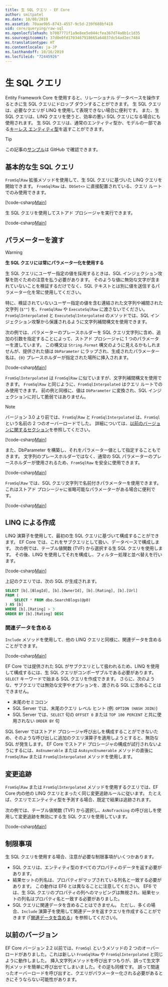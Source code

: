 ```yaml
---
title: 生 SQL クエリ - EF Core
author: smitpatel
ms.date: 10/08/2019
ms.assetid: 70aae9b5-8743-4557-9c5d-239f688bf418
uid: core/querying/raw-sql
ms.openlocfilehash: b7087771f1a9e8ee5e044cfea367d74a0b1c1d35
ms.sourcegitcommit: 37d0e0fd1703467918665a64837dc54ad2ec7484
ms.translationtype: HT
ms.contentlocale: ja-JP
ms.lasthandoff: 10/16/2019
ms.locfileid: "72445926"
---
```

# <a name="raw-sql-queries"></a>生 SQL クエリ

Entity Framework Core を使用すると、リレーショナル データベースを操作するときに生 SQL クエリにドロップ ダウンすることができます。 生 SQL クエリは、必要なクエリが LINQ を使用して表現できない場合に便利です。 また、生 SQL クエリは、LINQ クエリを使うと、効率の悪い SQL クエリになる場合にも使用されます。 生 SQL クエリは、通常のエンティティ型か、モデルの一部である[キーレス エンティティ型](xref:core/modeling/keyless-entity-types)を返すことができます。

> [!TIP]  
> この記事の[サンプル](https://github.com/aspnet/EntityFramework.Docs/tree/master/samples/core/Querying/)は GitHub で確認できます。

## <a name="basic-raw-sql-queries"></a>基本的な生 SQL クエリ

`FromSqlRaw` 拡張メソッドを使用して、生 SQL クエリに基づいた LINQ クエリを開始できます。 `FromSqlRaw` は、`DbSet<>` に直接配置されている、クエリ ルートでのみ使用できます。

[!code-csharp[Main](../../../samples/core/Querying/RawSQL/Sample.cs#FromSqlRaw)]

生 SQL クエリを使用してストアド プロシージャを実行できます。

[!code-csharp[Main](../../../samples/core/Querying/RawSQL/Sample.cs#FromSqlRawStoredProcedure)]

## <a name="passing-parameters"></a>パラメーターを渡す

> [!WARNING]
> **生 SQL クエリには常にパラメーター化を使用する**
>
> 生 SQL クエリにユーザー指定の値を採用するときは、SQL インジェクション攻撃を防ぐための注意を払う必要があります。 そのような値に無効な文字が含まれていないことを検証するだけでなく、SQL テキストとは別に値を送信するパラメーター化を常に使用してください。
>
> 特に、検証されていないユーザー指定の値を含む連結された文字列や補間された文字列 (`$""`) を、`FromSqlRaw` や `ExecuteSqlRaw` に渡さないでください。 `FromSqlInterpolated` と `ExecuteSqlInterpolated` のメソッドでは、SQL インジェクション攻撃から保護されるように文字列補間構文を使用できます。

次の例では、パラメーターのプレースホルダーを SQL クエリ文字列に含め、追加の引数を指定することによって、ストアド プロシージャに 1 つのパラメーターを渡しています。 この構文は `String.Format` 構文のように見えるかもしれませんが、提供された値は `DbParameter` にラップされ、生成されたパラメーター名は、`{0}` プレースホルダーが指定された場所に挿入されます。

[!code-csharp[Main](../../../samples/core/Querying/RawSQL/Sample.cs#FromSqlRawStoredProcedureParameter)]

`FromSqlInterpolated` は `FromSqlRaw` に似ていますが、文字列補間構文を使用できます。 `FromSqlRaw` と同じように、`FromSqlInterpolated` はクエリ ルートでのみ使用できます。 前の例と同様に、値は `DbParameter` に変換され、SQL インジェクションに対して脆弱ではありません。

> [!NOTE]
> バージョン 3.0 より前では、`FromSqlRaw` と `FromSqlInterpolated` は、`FromSql` という名前の 2 つのオーバーロードでした。 詳細については、[以前のバージョンに関するセクション](#previous-versions)を参照してください。

[!code-csharp[Main](../../../samples/core/Querying/RawSQL/Sample.cs#FromSqlInterpolatedStoredProcedureParameter)]

また、DbParameter を構築し、それをパラメーター値として指定することもできます。 文字列のプレースホルダーではなく、通常の SQL パラメーターのプレースホルダーが使用されるため、`FromSqlRaw` を安全に使用できます。

[!code-csharp[Main](../../../samples/core/Querying/RawSQL/Sample.cs#FromSqlRawStoredProcedureSqlParameter)]

`FromSqlRaw` では、SQL クエリ文字列で名前付きパラメーターを使用できます。これはストアド プロシージャに省略可能なパラメーターがある場合に便利です。

[!code-csharp[Main](../../../samples/core/Querying/RawSQL/Sample.cs#FromSqlRawStoredProcedureNamedSqlParameter)]

## <a name="composing-with-linq"></a>LINQ による作成

LINQ 演算子を使用して、最初の生 SQL クエリに基づいて構成することができます。 EF Core では、これをサブクエリとして扱い、データベースで構成します。 次の例では、テーブル値関数 (TVF) から選択する生 SQL クエリを使用します。 その後、LINQ を使用してそれを構成し、フィルター処理と並べ替えを行います。

[!code-csharp[Main](../../../samples/core/Querying/RawSQL/Sample.cs#FromSqlInterpolatedComposed)]

上記のクエリでは、次の SQL が生成されます。

```sql
SELECT [b].[BlogId], [b].[OwnerId], [b].[Rating], [b].[Url]
FROM (
    SELECT * FROM dbo.SearchBlogs(@p0)
) AS [b]
WHERE [b].[Rating] > 3
ORDER BY [b].[Rating] DESC
```

### <a name="including-related-data"></a>関連データを含める

`Include` メソッドを使用して、他の LINQ クエリと同様に、関連データを含めることができます。

[!code-csharp[Main](../../../samples/core/Querying/RawSQL/Sample.cs#FromSqlInterpolatedInclude)]

EF Core では提供された SQL がサブクエリとして扱われるため、LINQ を使用して構成するには、生 SQL クエリがコンポーザブルである必要があります。 `SELECT` キーワードで始まる SQL クエリを作成できます。 さらに、次のような、サブクエリでは無効な文字やオプションを、渡される SQL に含めることはできません。

- 末尾のセミコロン
- SQL Server では、末尾のクエリ レベル ヒント (例: `OPTION (HASH JOIN)`)
- SQL Server では、`SELECT` 句の `OFFSET 0` または `TOP 100 PERCENT` と共に使用されない `ORDER BY` 句

SQL Server ではストアド プロシージャ呼び出しを構成することができないため、そのような呼び出しに追加のクエリ演算子を適用しようとすると、無効な SQL が発生します。 EF Core でストアド プロシージャの構成が試行されないようにするには、`AsEnumerable` または `AsAsyncEnumerable` メソッドの直後に `FromSqlRaw` または `FromSqlInterpolated` メソッドを使用します。

## <a name="change-tracking"></a>変更追跡

`FromSqlRaw` または `FromSqlInterpolated` メソッドを使用するクエリでは、EF Core 内の他の LINQ クエリとまったく同じ変更追跡ルールに従います。 たとえば、クエリでエンティティ型を予測する場合、既定で結果は追跡されます。

次の例では、テーブル値関数 (TVF) から選択し、`AsNoTracking` の呼び出しを使用して変更追跡を無効にする生 SQL クエリを使用しています。

[!code-csharp[Main](../../../samples/core/Querying/RawSQL/Sample.cs#FromSqlInterpolatedAsNoTracking)]

## <a name="limitations"></a>制限事項

生 SQL クエリを使用する場合、注意が必要な制限事項がいくつかあります。

- SQL クエリは、エンティティ型のすべてのプロパティのデータを返す必要があります。
- 結果セットの列名は、プロパティがマップされている列名と一致する必要があります。 この動作は EF6 とは異なることに注意してください。 EF6 では、生 SQL クエリのプロパティの列へのマッピングは無視され、結果セットの列名はプロパティ名と一致する必要がありました。
- SQL クエリに関連データを含めることはできません。 ただし、多くの場合、`Include` 演算子を使用して関連データを返すクエリを作成することができます (「[関連データを含める](#including-related-data)」を参照してください)。

## <a name="previous-versions"></a>以前のバージョン

EF Core バージョン 2.2 以前では、`FromSql` というメソッドの 2 つのオーバーロードがありました。これは新しい `FromSqlRaw` や `FromSqlInterpolated` と同じように動作しました。 挿入文字列メソッドを呼び出すつもりが、誤って生文字列メソッドを簡単に呼び出せてしまいました。その逆も同様です。 誤って間違ったオーバーロードを呼び出すと、クエリがパラメーター化される必要があるときにそうならない可能性があります。
